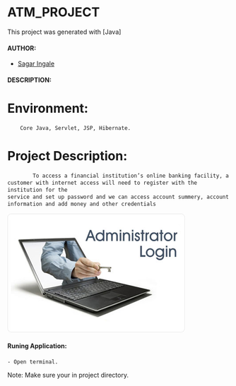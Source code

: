 #

# ATM_PROJECT

This project was generated with [Java]


#### AUTHOR:

- [Sagar Ingale](https://github.com/sagaringale "Sagar's github profile")


#### DESCRIPTION:


# Environment: 
		Core Java, Servlet, JSP, Hibernate.


# Project Description: 
			To access a financial institution’s online banking facility, a
	customer with internet access will need to register with the institution for the
	service and set up password and we can access account summery, account
	information and add money and other credentials
	
![Screenshot](adminlogin.jpg)


#### Runing Application:
 
	- Open terminal.

Note: Make sure your in project directory.
